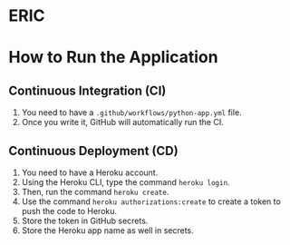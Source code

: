 # ERIC

# How to Run the Application

## Continuous Integration (CI)

1. You need to have a `.github/workflows/python-app.yml` file.
2. Once you write it, GitHub will automatically run the CI.

## Continuous Deployment (CD)

1. You need to have a Heroku account.
2. Using the Heroku CLI, type the command `heroku login`.
3. Then, run the command `heroku create`.
4. Use the command `heroku authorizations:create` to create a token to push the code to Heroku.
5. Store the token in GitHub secrets.
6. Store the Heroku app name as well in secrets.

